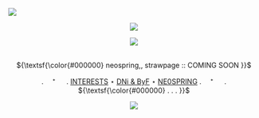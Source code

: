 ![](https://komarev.com/ghpvc/?username=coqllar&abbreviated=true&label=ENEMIES&color=7cb750)

<p align="center">
<img src="https://i.postimg.cc/Hx2M8TSk/image-2024-05-23-234408799.png">

<p align="center">
<img src="https://files.catbox.moe/kft86b.png">

<p align="center">
   <br> ${\textsf{\color{#000000} neospring,, strawpage :: COMING SOON }}$  

 <p align="center"

 . 　⁺ 　 .  [INTERESTS](...) ⋆ [DNi & ByF](https://rentry.co/coqllardnibyf) ⋆ [NE0SPRING](...)  . 　⁺ 　 . 
   <br> ${\textsf{\color{#000000} . . . }}$  

<p align="center">
</p>



<p align="center">
<img src="https://i.postimg.cc/PfSZtrp6/image-2024-05-23-234420588.png">

